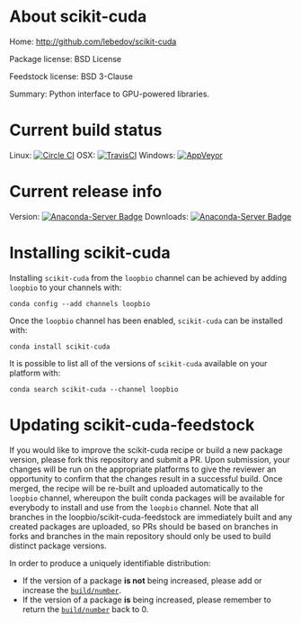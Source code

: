 About scikit-cuda
=================

Home: http://github.com/lebedov/scikit-cuda

Package license: BSD License

Feedstock license: BSD 3-Clause

Summary: Python interface to GPU-powered libraries.



Current build status
====================

Linux: [![Circle CI](https://circleci.com/gh/loopbio/scikit-cuda-feedstock.svg?style=shield)](https://circleci.com/gh/loopbio/scikit-cuda-feedstock)
OSX: [![TravisCI](https://travis-ci.org/loopbio/scikit-cuda-feedstock.svg?branch=master)](https://travis-ci.org/loopbio/scikit-cuda-feedstock)
Windows: [![AppVeyor](https://ci.appveyor.com/api/projects/status/github/loopbio/scikit-cuda-feedstock?svg=True)](https://ci.appveyor.com/project/loopbio/scikit-cuda-feedstock/branch/master)

Current release info
====================
Version: [![Anaconda-Server Badge](https://anaconda.org/loopbio/scikit-cuda/badges/version.svg)](https://anaconda.org/loopbio/scikit-cuda)
Downloads: [![Anaconda-Server Badge](https://anaconda.org/loopbio/scikit-cuda/badges/downloads.svg)](https://anaconda.org/loopbio/scikit-cuda)

Installing scikit-cuda
======================

Installing `scikit-cuda` from the `loopbio` channel can be achieved by adding `loopbio` to your channels with:

```
conda config --add channels loopbio
```

Once the `loopbio` channel has been enabled, `scikit-cuda` can be installed with:

```
conda install scikit-cuda
```

It is possible to list all of the versions of `scikit-cuda` available on your platform with:

```
conda search scikit-cuda --channel loopbio
```




Updating scikit-cuda-feedstock
==============================

If you would like to improve the scikit-cuda recipe or build a new
package version, please fork this repository and submit a PR. Upon submission,
your changes will be run on the appropriate platforms to give the reviewer an
opportunity to confirm that the changes result in a successful build. Once
merged, the recipe will be re-built and uploaded automatically to the
`loopbio` channel, whereupon the built conda packages will be available for
everybody to install and use from the `loopbio` channel.
Note that all branches in the loopbio/scikit-cuda-feedstock are
immediately built and any created packages are uploaded, so PRs should be based
on branches in forks and branches in the main repository should only be used to
build distinct package versions.

In order to produce a uniquely identifiable distribution:
 * If the version of a package **is not** being increased, please add or increase
   the [``build/number``](http://conda.pydata.org/docs/building/meta-yaml.html#build-number-and-string).
 * If the version of a package **is** being increased, please remember to return
   the [``build/number``](http://conda.pydata.org/docs/building/meta-yaml.html#build-number-and-string)
   back to 0.
